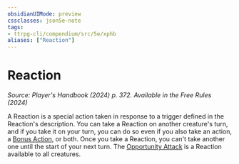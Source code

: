 ```yaml
---
obsidianUIMode: preview
cssclasses: json5e-note
tags:
- ttrpg-cli/compendium/src/5e/xphb
aliases: ["Reaction"]
---
```

# Reaction
*Source: Player's Handbook (2024) p. 372. Available in the Free Rules (2024)* 

A Reaction is a special action taken in response to a trigger defined in the Reaction's description. You can take a Reaction on another creature's turn, and if you take it on your turn, you can do so even if you also take an action, a [Bonus Action](Misc%20Files/CLI/rules/variant-rules/bonus-action-xphb.md), or both. Once you take a Reaction, you can't take another one until the start of your next turn. The [Opportunity Attack](Misc%20Files/CLI/rules/actions.md#Opportunity%20Attack) is a Reaction available to all creatures.